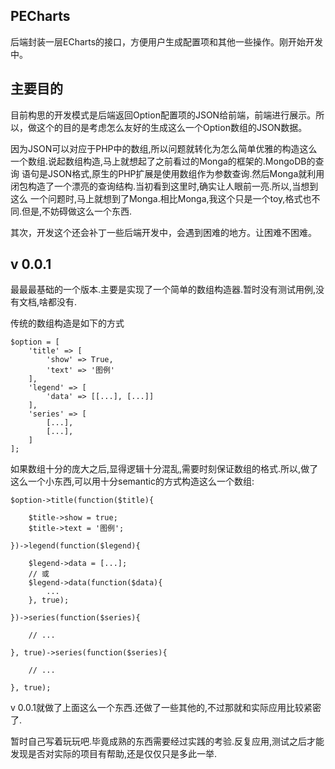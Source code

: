 ## PECharts
后端封装一层ECharts的接口，方便用户生成配置项和其他一些操作。刚开始开发中。

## 主要目的
目前构思的开发模式是后端返回Option配置项的JSON给前端，前端进行展示。所以，做这个的目的是考虑怎么友好的生成这么一个Option数组的JSON数据。

因为JSON可以对应于PHP中的数组,所以问题就转化为怎么简单优雅的构造这么一个数组.说起数组构造,马上就想起了之前看过的Monga的框架的.MongoDB的查询
语句是JSON格式,原生的PHP扩展是使用数组作为参数查询.然后Monga就利用闭包构造了一个漂亮的查询结构.当初看到这里时,确实让人眼前一亮.所以,当想到这么
一个问题时,马上就想到了Monga.相比Monga,我这个只是一个toy,格式也不同.但是,不妨碍做这么一个东西.

其次，开发这个还会补丁一些后端开发中，会遇到困难的地方。让困难不困难。

## v 0.0.1
最最最基础的一个版本.主要是实现了一个简单的数组构造器.暂时没有测试用例,没有文档,啥都没有.

传统的数组构造是如下的方式 

    $option = [
        'title' => [
            'show' => True,
            'text' => '图例'
        ],
        'legend' => [
            'data' => [[...], [...]]
        ],
        'series' => [
            [...],
            [...],
        ]
    ];

如果数组十分的庞大之后,显得逻辑十分混乱,需要时刻保证数组的格式.所以,做了这么一个小东西,可以用十分semantic的方式构造这么一个数组:

    $option->title(function($title){
    
        $title->show = true;
        $title->text = '图例';
    
    })->legend(function($legend){
    
        $legend->data = [...];
        // 或
        $legend->data(function($data){
            ...
        }, true);
    
    })->series(function($series){
    
        // ... 
    
    }, true)->series(function($series){
       
        // ...
    
    }, true);
    
v 0.0.1就做了上面这么一个东西.还做了一些其他的,不过那就和实际应用比较紧密了.

暂时自己写着玩玩吧.毕竟成熟的东西需要经过实践的考验.反复应用,测试之后才能发现是否对实际的项目有帮助,还是仅仅只是多此一举.